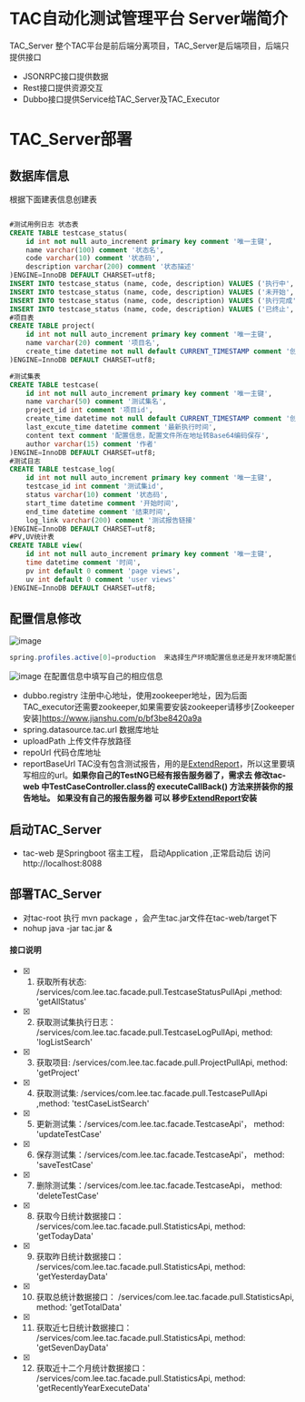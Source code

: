 

# TAC自动化测试管理平台  Server端简介
TAC_Server 整个TAC平台是前后端分离项目，TAC_Server是后端项目，后端只提供接口
- JSONRPC接口提供数据
- Rest接口提供资源交互
- Dubbo接口提供Service给TAC_Server及TAC_Executor

# TAC_Server部署
## 数据库信息
根据下面建表信息创建表

```` sql

#测试用例日志 状态表
CREATE TABLE testcase_status(
    id int not null auto_increment primary key comment '唯一主键',
    name varchar(100) comment '状态名',
    code varchar(10) comment '状态码',
    description varchar(200) comment '状态描述'
)ENGINE=InnoDB DEFAULT CHARSET=utf8;
INSERT INTO testcase_status (name, code, description) VALUES ('执行中', 'doing', '正在执行的状态');
INSERT INTO testcase_status (name, code, description) VALUES ('未开始', 'notstart', '还没开始执行的状态');
INSERT INTO testcase_status (name, code, description) VALUES ('执行完成', 'done', '执行完成的状态');
INSERT INTO testcase_status (name, code, description) VALUES ('已终止', 'terminated', '执行被终止');
#项目表
CREATE TABLE project(
    id int not null auto_increment primary key comment '唯一主键',
    name varchar(20) comment '项目名',
    create_time datetime not null default CURRENT_TIMESTAMP comment '创建时间'
)ENGINE=InnoDB DEFAULT CHARSET=utf8;

#测试集表
CREATE TABLE testcase(
    id int not null auto_increment primary key comment '唯一主键',
    name varchar(50) comment '测试集名',
    project_id int comment '项目id',
    create_time datetime not null default CURRENT_TIMESTAMP comment '创建时间',
    last_excute_time datetime comment '最新执行时间',
    content text comment '配置信息，配置文件所在地址转Base64编码保存',
    author varchar(15) comment '作者'
)ENGINE=InnoDB DEFAULT CHARSET=utf8;
#测试日志
CREATE TABLE testcase_log(
    id int not null auto_increment primary key comment '唯一主键',
    testcase_id int comment '测试集id',
    status varchar(10) comment '状态码',
    start_time datetime comment '开始时间',
    end_time datetime comment '结束时间',
    log_link varchar(200) comment '测试报告链接'
)ENGINE=InnoDB DEFAULT CHARSET=utf8;
#PV,UV统计表
CREATE TABLE view(
    id int not null auto_increment primary key comment '唯一主键',
    time datetime comment '时间',
    pv int default 0 comment 'page views',
    uv int default 0 comment 'user views'
)ENGINE=InnoDB DEFAULT CHARSET=utf8;

````

## 配置信息修改
![image](https://github.com/yili1992/TAC/raw/master/assets/spring_properties.png)

```java
spring.profiles.active[0]=production  来选择生产环境配置信息还是开发环境配置信息
```
![image](https://github.com/yili1992/TAC/raw/master/assets/production.png)
在配置信息中填写自己的相应信息
- dubbo.registry 注册中心地址，使用zookeeper地址，因为后面TAC_executor还需要zookeeper,如果需要安装zookeeper请移步[Zookeeper安装]https://www.jianshu.com/p/bf3be8420a9a
- spring.datasource.tac.url 数据库地址
- uploadPath 上传文件存放路径
- repoUrl 代码仓库地址
- reportBaseUrl TAC没有包含测试报告，用的是[ExtendReport](https://github.com/yili1992/ExtentReport)，所以这里要填写相应的url。**如果你自己的TestNG已经有报告服务器了，需求去 修改tac-web 中TestCaseController.class的 executeCallBack() 方法来拼装你的报告地址。** **如果没有自己的报告服务器 可以 移步[ExtendReport](https://github.com/yili1992/ExtentReport)安装**

## 启动TAC_Server
- tac-web 是Springboot 宿主工程， 启动Application ,正常启动后 访问 http://localhost:8088

## 部署TAC_Server
- 对tac-root 执行 mvn package ，会产生tac.jar文件在tac-web/target下
- nohup java -jar tac.jar &

#### 接口说明

- [X] 1. 获取所有状态: /services/com.lee.tac.facade.pull.TestcaseStatusPullApi ,method: 'getAllStatus'
- [X] 2. 获取测试集执行日志： /services/com.lee.tac.facade.pull.TestcaseLogPullApi, method: 'logListSearch'
- [X] 3. 获取项目: /services/com.lee.tac.facade.pull.ProjectPullApi, method: 'getProject'
- [X] 4. 获取测试集: /services/com.lee.tac.facade.pull.TestcasePullApi ,method: 'testCaseListSearch'
- [X] 5. 更新测试集：/services/com.lee.tac.facade.TestcaseApi'， method: 'updateTestCase'
- [X] 6. 保存测试集：/services/com.lee.tac.facade.TestcaseApi'， method: 'saveTestCase'
- [X] 7. 删除测试集：/services/com.lee.tac.facade.TestcaseApi， method: 'deleteTestCase'
- [X] 8. 获取今日统计数据接口： /services/com.lee.tac.facade.pull.StatisticsApi, method: 'getTodayData'
- [X] 9. 获取昨日统计数据接口： /services/com.lee.tac.facade.pull.StatisticsApi, method: 'getYesterdayData'
- [X] 10. 获取总统计数据接口： /services/com.lee.tac.facade.pull.StatisticsApi, method: 'getTotalData'
- [X] 11. 获取近七日统计数据接口： /services/com.lee.tac.facade.pull.StatisticsApi, method: 'getSevenDayData'
- [X] 12. 获取近十二个月统计数据接口： /services/com.lee.tac.facade.pull.StatisticsApi, method: 'getRecentlyYearExecuteData'

